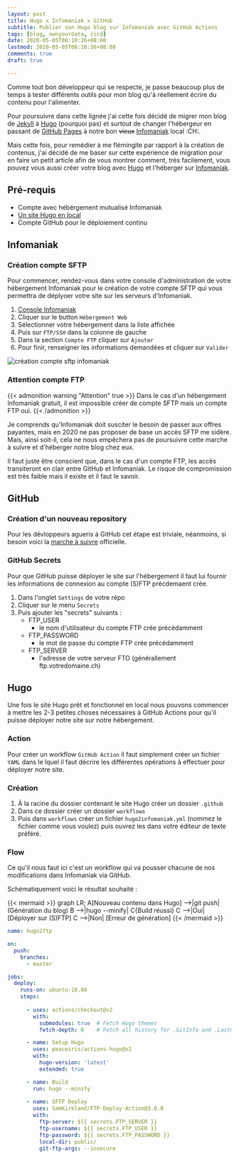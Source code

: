 ```yaml
---
layout: post
title: Hugo x Infomaniak x GitHub
subtitle: Publier son Hugo blog sur Infomaniak avec GitHub Actions
tags: [blog, ownyourdata, cicd]
date: 2020-05-05T08:10:26+08:00
lastmod: 2020-05-05T08:10:26+08:00
comments: true
draft: true

---
```

Comme tout bon développeur qui se respecte, je passe beaucoup plus de temps à tester différents outils pour mon blog qu'à réellement écrire du contenu pour l'alimenter.

Pour poursuivre dans cette lignée j'ai cette fois décidé de migrer mon blog de [Jekyll](https://jekyllrb.com/) à [Hugo](https://gohugo.io) (pourquoi pas) et surtout de changer l'hébergeur en passant de [GitHub Pages](https://pages.github.com/) à notre bon ~~vieux~~ [Infomaniak](https://infomaniak.ch) local :CH:.

Mais cette fois, pour remédier à me flémingite par rapport à la création de contenus, j'ai décidé de me baser sur cette expérience de migration pour en faire un petit article afin de vous montrer comment, très facilement, vous pouvez vous aussi créer votre blog avec [Hugo](https://gohugo.io) et l'héberger sur [Infomaniak](https://infomaniak.ch).

## Pré-requis
 - Compte avec hébérgement mutualisé Infomaniak
 - [Un site Hugo en local](https://gohugo.io/getting-started/quick-start/)
 - Compte GitHub pour le déploiement continu

## Infomaniak
### Création compte SFTP
Pour commencer, rendez-vous dans votre console d'administration de votre hébergement Infomaniak pour le création de votre compte SFTP qui vous permettra de déplyoer votre site sur les serveurs d'Infomaniak.

 1. [Console Infomaniak](https://manager.infomaniak.com/v3)
 2. Cliquer sur le button `Hébergement Web`
 3. Sélectionner votre hébergement dans la liste affichée
 4. Puis sur `FTP/SSH` dans la colonne de gauche
 5. Dans la section `Compte FTP` cliquer sur `Ajouter`
 6. Pour finir, renseigner les informations demandées et cliquer sur `Valider`

![création compte sftp infomaniak](/2020/05/Hugo-Infomaniak-GithubActions/sftp-infomaniak.png)

### Attention compte FTP
{{< admonition warning "Attention" true >}}
Dans le cas d'un hébergement Infomaniak gratuit, il est impossible créer de compte SFTP mais un compte FTP oui.
{{< /admonition >}}

Je comprends qu'Infomaniak doit susciter le besoin de passer aux offres payantes, mais en 2020 ne pas proposer de base un accès SFTP me sidère. Mais, ainsi soit-il, cela ne nous empêchera pas de poursuivre cette marche à suivre et d'héberger notre blog chez eux.

Il faut juste être conscient que, dans le cas d'un compte FTP, les accès transiteront en clair entre GitHub et Infomaniak. Le risque de compromission est très faible mais il existe et il faut le savoir.

## GitHub
### Création d'un nouveau repository
Pour les dévloppeurs agueris à GitHub cet étape est triviale, néanmoins, si besoin voici la [marche à suivre](https://help.github.com/en/github/getting-started-with-github/set-up-git) officielle.

### GitHub Secrets
Pour que GitHub puisse déployer le site sur l'hébergement il faut lui fournir les informations de connexion au compte (S)FTP précdemaent crée.

 1. Dans l'onglet `Settings` de votre répo
 2. Cliquer sur le menu `Secrets`
 3. Puis ajouter les "secrets" suivants : 
    - FTP_USER
      - le nom d'utilisateur du compte FTP crée précédamment
    - FTP_PASSWORD
      - le mot de passe du compte FTP crée précédamment
    - FTP_SERVER
      - l'adresse de votre serveur FTO (générallement ftp.votredomaine.ch)

## Hugo
Une fois le site Hugo prêt et fonctionnel en local nous pouvons commencer à mettre les 2-3 petites choses nécessaires à GitHub Actions pour qu'il puisse déployer notre site sur notre hébergement.

### Action
Pour créer un workflow `GitHub Action` il faut simplement créer un fichier `YAML` dans le lquel il faut décrire les différentes opérations à effectuer pour déployer notre site.

### Création
  1. À la racine du dossier contenant le site Hugo créer un dossier `.github`
  2. Dans ce dossier créer un dossier `workflows`
  3. Puis dans `workflows` créer un fichier `hugo2infomaniak.yml` (nommez le fichier comme vous voulez) puis ouvrez les dans votre éditeur de texte préféré.

### Flow
Ce qu'il nous faut ici c'est un workflow qui va pousser chacune de nos modifications dans Infomaniak via GitHub.

Schématiquement voici le résultat souhaité : 

{{< mermaid >}}
graph LR;
    A[Nouveau contenu dans Hugo] -->|git push| (Génération du blog)
    B -->|hugo --minify| C{Build réussi}
    C -->|Oui| [Déployer sur (S)FTP]
    C -->|Non| [Erreur de génération]
{{< /mermaid >}}

```yaml
name: hugo2ftp

on:
  push:
    branches:
      - master

jobs:
  deploy:
    runs-on: ubuntu-18.04
    steps:
        
      - uses: actions/checkout@v2
        with:
          submodules: true  # Fetch Hugo themes
          fetch-depth: 0    # Fetch all history for .GitInfo and .Lastmod

      - name: Setup Hugo
        uses: peaceiris/actions-hugo@v2
        with:
          hugo-version: 'latest'
          extended: true 

      - name: Build
        run: hugo --minify
      
      - name: SFTP Deploy
        uses: SamKirkland/FTP-Deploy-Action@3.0.0
        with:
          ftp-server: ${{ secrets.FTP_SERVER }}
          ftp-username: ${{ secrets.FTP_USER }}
          ftp-password: ${{ secrets.FTP_PASSWORD }}
          local-dir: public/
          git-ftp-args: --insecure
```